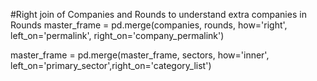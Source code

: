 #Right join of Companies and Rounds to understand extra companies in Rounds
master_frame = pd.merge(companies, rounds, how='right', left_on='permalink', right_on='company_permalink')


master_frame = pd.merge(master_frame, sectors, how='inner', left_on='primary_sector',right_on='category_list')
